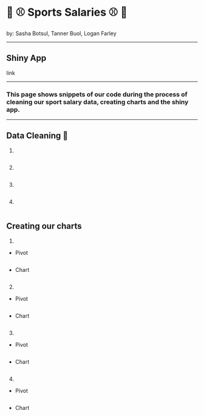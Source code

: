 # 🏀 ⚾ Sports Salaries ⚾ 🏀
<p> by: Sasha Botsul, Tanner Buol, Logan Farley </p>

---
## Shiny App
link

---

### This page shows snippets of our code during the process of cleaning our sport salary data, creating charts and the shiny app.

---
## Data Cleaning 🫧
1.
```
```

2.
```
```

3.
```
```

4.
```
```

## Creating our charts
1.
- Pivot
```
```
- Chart
```
```

2.
- Pivot
```
```
- Chart
```
```

3.
- Pivot
```
```
- Chart
```
```

4.
- Pivot
```
```
- Chart
```
```
